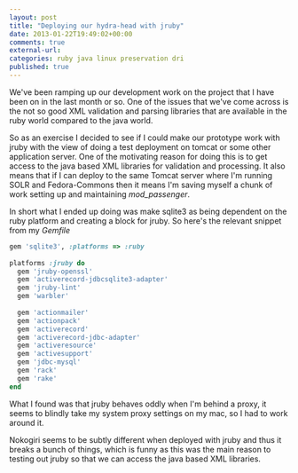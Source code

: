 ```yaml
---
layout: post
title: "Deploying our hydra-head with jruby"
date: 2013-01-22T19:49:02+00:00
comments: true
external-url: 
categories: ruby java linux preservation dri
published: true
---
```


We've been ramping up our development work on the project that I have been on
in the last month or so. One of the issues that we've come across is the not
so good XML validation and parsing libraries that are available in the ruby
world compared to the java world.

So as an exercise I decided to see if I could make our prototype work
with jruby with the view of doing a test deployment on tomcat or some
other application server. One of the motivating reason for doing this
is to get access to the java based XML libraries for validation and
processing. It also means that if I can deploy to the same Tomcat server
where I'm running SOLR and Fedora-Commons then it means I'm saving myself
a chunk of work setting up and maintaining *mod_passenger*.

In short what I ended up doing was make sqlite3 as being dependent on
the ruby platform and creating a block for jruby. So here's the relevant
snippet from my *Gemfile*

``` ruby
gem 'sqlite3', :platforms => :ruby                                              
                                                                                
platforms :jruby do                                                             
  gem 'jruby-openssl'                                                           
  gem 'activerecord-jdbcsqlite3-adapter'                                        
  gem 'jruby-lint'                                                              
  gem 'warbler'                                                                 
                                                                                
  gem 'actionmailer'                                                            
  gem 'actionpack'                                                              
  gem 'activerecord'                                                            
  gem 'activerecord-jdbc-adapter'                                               
  gem 'activeresource'                                                          
  gem 'activesupport'                                                           
  gem 'jdbc-mysql'                                                              
  gem 'rack'                                                                    
  gem 'rake'                                                                    
end
```

What I found was that jruby behaves oddly when I'm behind a proxy, it
seems to blindly take my system proxy settings on my mac, so I had to
work around it.

Nokogiri seems to be subtly different when deployed with jruby and thus
it breaks a bunch of things, which is funny as this was the main reason
to testing out jruby so that we can access the java based XML libraries.
